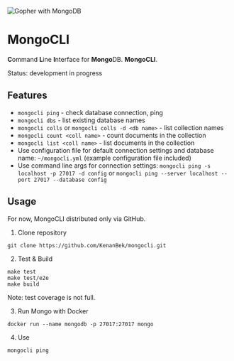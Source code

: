 ![Gopher with MongoDB](https://cdn.cp.adobe.io/content/2/dcx/8182b7fd-7661-4b81-8a2e-276c203ecfa3/rendition/preview.jpg/version/0/format/jpg/dimension/width/size/1200)

# MongoCLI

**C**ommand **L**ine **I**nterface for **Mongo**DB. **MongoCLI**.

Status: development in progress

## Features

- `mongocli ping` - check database connection, ping
- `mongocli dbs` - list existing database names 
- `mongocli colls` or `mongocli colls -d <db name>` - list collection names
- `mongocli count <coll name>` - count documents in the collection
- `mongocli list <coll name>` - list documents in the collection
- Use configuration file for default connection settings and database name: `~/mongocli.yml` (example configuration file included)
- Use command line args for connection settings: `mongocli ping -s localhost -p 27017 -d config` or `mongocli ping --server localhost --port 27017 --database config`

## Usage

For now, MongoCLI distributed only via GitHub.

1. Clone repository

```
git clone https://github.com/KenanBek/mongocli.git
```

2. Test & Build

```
make test
make test/e2e
make build
```

Note: test coverage is not full.

3. Run Mongo with Docker

```
docker run --name mongodb -p 27017:27017 mongo
```

4. Use

```
mongocli ping
```
